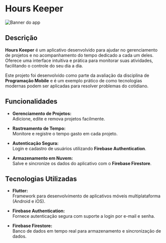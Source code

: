 # Hours Keeper

![Banner do app](https://i.imgur.com/z2vW06Y.png)

## Descrição

**Hours Keeper** é um aplicativo desenvolvido para ajudar no gerenciamento de projetos e no acompanhamento do tempo dedicado a cada um deles. Oferece uma interface intuitiva e prática para monitorar suas atividades, facilitando o controle do seu dia a dia.

Este projeto foi desenvolvido como parte da avaliação da disciplina de **Programação Mobile** e é um exemplo prático de como tecnologias modernas podem ser aplicadas para resolver problemas do cotidiano.

## Funcionalidades

- **Gerenciamento de Projetos:**  
  Adicione, edite e remova projetos facilmente.
  
- **Rastreamento de Tempo:**  
  Monitore e registre o tempo gasto em cada projeto.

- **Autenticação Segura:**  
  Login e cadastro de usuários utilizando **Firebase Authentication**.

- **Armazenamento em Nuvem:**  
  Salve e sincronize os dados do aplicativo com o **Firebase Firestore**.

## Tecnologias Utilizadas

- **Flutter:**  
  Framework para desenvolvimento de aplicativos móveis multiplataforma (Android e iOS).

- **Firebase Authentication:**  
  Fornece autenticação segura com suporte a login por e-mail e senha.

- **Firebase Firestore:**  
  Banco de dados em tempo real para armazenamento e sincronização de dados.
